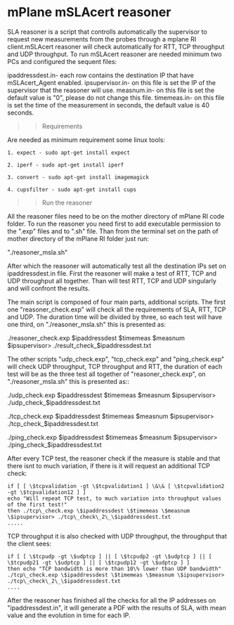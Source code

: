 # mPlane mSLAcert reasoner
SLA reasoner is a script that controlls automatically the supervisor to request new measurements from the probes through a mplane RI client.mSLAcert reasoner will check automatically for RTT, TCP throughput and UDP throughput. To run mSLAcert reasoner are needed minimum two PCs and configured the sequent files:

ipaddressdest.in- each row contains the destination IP that have mSLAcert_Agent enabled.
ipsupervisor.in- on this file is set the IP of the supervisor that the reasoner will use.
measnum.in- on this file is set the default value is "0", please do not change this file.
timemeas.in- on this file is set the time of the measurement in seconds, the default value is 40 seconds.
>>Requirements

Are needed as minimum requirement some linux tools:

	1. expect - sudo apt-get install expect

	2. iperf - sudo apt-get install iperf

	3. convert - sudo apt-get install imagemagick

	4. cupsfilter - sudo apt-get install cups
	
>>Run the reasoner

All the reasoner files need to be on the mother directory of mPlane RI code folder. To run the reasoner
you need first to add executable permission to the ".exp" files and to ".sh" file. Than from the terminal
set on the path of mother directory of the mPlane RI folder just run:

"./reasoner\_msla.sh"

After which the reasoner will automatically test all the destination IPs set on ipaddressdest.in file.
First the reasoner will make a test of RTT, TCP and UDP throughput all together. Than will test RTT, TCP and UDP singularly and will confront the results.

The main script is composed of four main parts, additional scripts. The first one "reasoner\_check.exp" will check all the requirements of SLA, RTT, TCP and UDP. The duration time will be divided by three, so each test will have one third, on "./reasoner\_msla.sh" this is presented as:

./reasoner\_check.exp \$ipaddressdest \$timemeas \$measnum \$ipsupervisor> ./result\_check\_\$ipaddressdest.txt

The other scripts "udp\_check.exp", "tcp\_check.exp" and "ping\_check.exp" will check UDP throughput, TCP throughput and RTT, the duration of each test will be as the three test all together of  "reasoner\_check.exp", on "./reasoner\_msla.sh" this is presented as::

./udp\_check.exp \$ipaddressdest \$timemeas \$measnum \$ipsupervisor> ./udp\_check\_\$ipaddressdest.txt

./tcp\_check.exp \$ipaddressdest \$timemeas \$measnum \$ipsupervisor> ./tcp\_check\_\$ipaddressdest.txt

./ping\_check.exp \$ipaddressdest \$timemeas \$measnum \$ipsupervisor> ./ping\_check\_\$ipaddressdest.txt

After every TCP test, the reasoner check if the measure is stable and that there isnt to much variation, if there is it will request an additional TCP check:

	if [ [ \$tcpvalidation -gt \$tcpvalidation1 ] \&\& [ \$tcpvalidation2 -gt \$tcpvalidation12 ] ]
	echo "Will repeat TCP test, to much variation into throughput values of the first test!"
	then ./tcp\_check.exp \$ipaddressdest \$timemeas \$measnum \$ipsupervisor> ./tcp\_check\_2\_\$ipaddressdest.txt
	.....

TCP throughput it is also checked with UDP throughput, the throughput that the client sees:

	if [ [ \$tcpudp -gt \$udptcp ] || [ \$tcpudp2 -gt \$udptcp ] || [ \$tcpudp21 -gt \$udptcp ] || [ \$tcpudp12 -gt \$udptcp ] ]
	then echo "TCP bandwidth is more than 10\% lower than UDP bandwidth"
	./tcp\_check.exp \$ipaddressdest \$timemeas \$measnum \$ipsupervisor> ./tcp\_check\_2\_\$ipaddressdest.txt
    ....

After the reasoner has finished all the checks for all the IP addresses on "ipaddressdest.in", it will generate a PDF with the results of SLA, with mean value and the evolution in time for each IP.